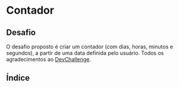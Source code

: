 # Contador

## Desafio
O desafio proposto é criar um contador (com dias, horas, minutos e segundos), a partir de uma data definida pelo usuário.
Todos os agradecimentos ao <a href="https://devchallenge.now.sh/">DevChallenge</a>.

## Índice

